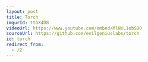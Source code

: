 ```yaml
---
layout: post
title: Torch
imgurId: ttGX4D8
videoUrl: https://www.youtube.com/embed/MlNcL1obSB0
sourceUrl: https://github.com/evilgeniuslabs/torch
id: torch
redirect_from:
  - /2
---
```


